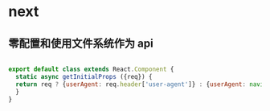 # next

## 零配置和使用文件系统作为 api



```js

export default class extends React.Component {
  static async getInitialProps ({req}) {
  return req ? {userAgent: req.header['user-agent']} : {userAgent: navigator.userAgent}
  }
}
```